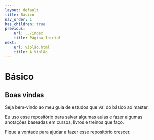 ```yaml
---
layout: default
title: Básico
nav_order: 1
has_children: true
previous:
    url: ../index
    title: Página Inicial
next:
    url: Violão.html
    title: A Violão
---
```


# Básico

## Boas vindas

Seja bem-vindo ao meu guia de estudos que vai do básico ao master.

Eu uso esse repositório para salvar algumas aulas e fazer algumas anotações baseadas em cursos, livros e treinos que faço.

Fique a vontade para ajudar a fazer esse repositório crescer.

